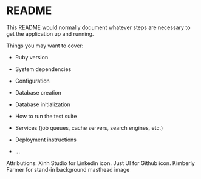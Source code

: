 # README

This README would normally document whatever steps are necessary to get the
application up and running.

Things you may want to cover:

* Ruby version

* System dependencies

* Configuration

* Database creation

* Database initialization

* How to run the test suite

* Services (job queues, cache servers, search engines, etc.)

* Deployment instructions

* ...

Attributions:
  Xinh Studio for Linkedin icon.
  Just UI for Github icon.
  Kimberly Farmer for stand-in background masthead image
